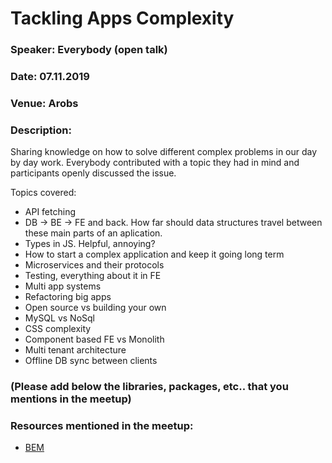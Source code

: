 # Tackling Apps Complexity

### Speaker: Everybody (open talk)
### Date: 07.11.2019
### Venue: Arobs
### Description:
Sharing knowledge on how to solve different complex problems in our day by day work. Everybody contributed with a topic they had in mind and participants openly discussed the issue.

Topics covered:

- API fetching
- DB -> BE -> FE and back. How far should data structures travel between these main parts of an aplication.
- Types in JS. Helpful, annoying? 
- How to start a complex application and keep it going long term
- Microservices and their protocols
- Testing, everything about it in FE
- Multi app systems
- Refactoring big apps
- Open source vs building your own
- MySQL vs NoSql
- CSS complexity
- Component based FE vs Monolith
- Multi tenant architecture
- Offline DB sync between clients


### (Please add below the libraries, packages, etc.. that you mentions in the meetup)
### Resources mentioned in the meetup:
* [BEM](https://bem.info)

